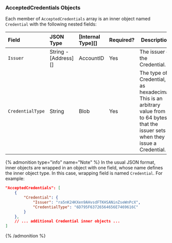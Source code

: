### AcceptedCredentials Objects

Each member of `AcceptedCredentials` array is an inner object named `Credential` with the following nested fields:

| Field            | JSON Type            | [Internal Type][] | Required? | Description  |
|:-----------------|:---------------------|:------------------|:----------|--------------|
| `Issuer`         | String - [Address][] | AccountID         | Yes       | The issuer of the Credential. |
| `CredentialType` | String               | Blob              | Yes       | The type of Credential, as hexadecimal. This is an arbitrary value from 1 to 64 bytes that the issuer sets when they issue a Credential. |

{% admonition type="info" name="Note" %}
In the usual JSON format, inner objects are wrapped in an object with one field, whose name defines the inner object type. In this case, wrapping field is named `Credential`. For example:

```json
"AcceptedCredentials": [
    {
        "Credential": {
            "Issuer": "ra5nK24KXen9AHvsdFTKHSANinZseWnPcX",
            "CredentialType": "6D795F63726564656E7469616C"
        }
    },
    // ... additional Credential inner objects ...
]
```
{% /admonition %}
